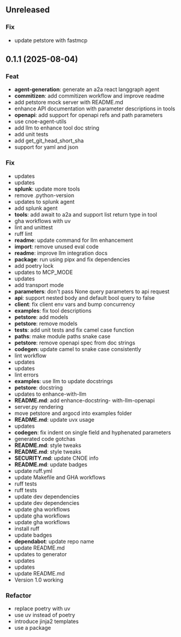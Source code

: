 ## Unreleased

### Fix

- update petstore with fastmcp

## 0.1.1 (2025-08-04)

### Feat

- **agent-generation**: generate an a2a react langgraph agent
- **commitizen**: add commitizen workflow and improve readme
- add petstore mock server with README.md
- enhance API documentation with parameter descriptions in tools
- **openapi**: add support for openapi refs and path parameters
- use cnoe-agent-utils
- add llm to enhance tool doc string
- add unit tests
- add get_git_head_short_sha
- support for yaml and json

### Fix

- updates
- updates
- **splunk**: update more tools
- remove .python-version
- updates to splunk agent
- add splunk agent
- **tools**: add await to a2a and support list return type in tool
- gha workflows with uv
- lint and unittest
- ruff lint
- **readme**: update command for llm enhancement
- **import**: remove unused eval code
- **readme**: improve llm integration docs
- **package**: run using pipx and fix dependencies
- add poetry lock
- updates to MCP_MODE
- updates
- add transport mode
- **parameters**: don't pass None query parameters to api request
- **api**: support nested body and default bool query to false
- **client**: fix client env vars and bump concurrency
- **examples**: fix tool descriptions
- **petstore**: add models
- **petstore**: remove models
- **tests**: add unit tests and fix camel case function
- **paths**: make module paths snake case
- **petstore**: remove openapi spec from doc strings
- **codegen**: update camel to snake case consistently
- lint workflow
- updates
- updates
- lint errors
- **examples**: use llm to update docstrings
- **petstore**: docstring
- updates to enhance-with-llm
- **README.md**: add enhance-docstring- with-llm-openapi
- server.py rendering
- move petstore and argocd into examples folder
- **README.md**: update uvx usage
- updates
- **codegen**: fix indent on single field and hyphenated parameters
- generated code gotchas
- **README.md**: style tweaks
- **README.md**: style tweaks
- **SECURITY.md**: update CNOE info
- **README.md**: update badges
- update ruff.yml
- update Makefile and GHA workflows
- ruff tests
- ruff tests
- update dev dependencies
- update dev dependencies
- update gha workflows
- update gha workflows
- update gha workflows
- install ruff
- update badges
- **dependabot**: update repo name
- update README.md
- updates to generator
- updates
- updates
- update README.md
- Version 1.0 working

### Refactor

- replace poetry with uv
- use uv instead of poetry
- introduce jinja2 templates
- use a package
